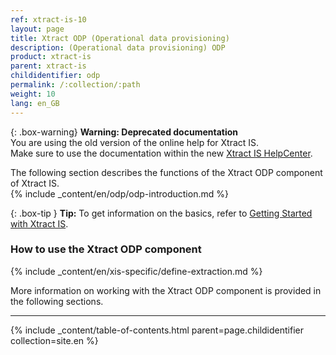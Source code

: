 ```yaml
---
ref: xtract-is-10
layout: page
title: Xtract ODP (Operational data provisioning)
description: (Operational data provisioning) ODP
product: xtract-is
parent: xtract-is
childidentifier: odp
permalink: /:collection/:path
weight: 10
lang: en_GB
---
```



{: .box-warning}
**Warning: Deprecated documentation** <br>
You are using the old version of the online help for Xtract IS.<br>
Make sure to use the documentation within the new [Xtract IS HelpCenter](https://helpcenter.theobald-software.com/xtract-is/documentation/introduction/).


The following section describes the functions of the Xtract ODP component of Xtract IS.<br>
{% include _content/en/odp/odp-introduction.md %} 

{: .box-tip }
**Tip:** To get information on the basics, refer to [Getting Started with Xtract IS](./getting-started). <br>

### How to use the Xtract ODP component
{% include _content/en/xis-specific/define-extraction.md %}

More information on working with the Xtract ODP component is provided in the following sections.

---

{% include _content/table-of-contents.html parent=page.childidentifier collection=site.en %}
